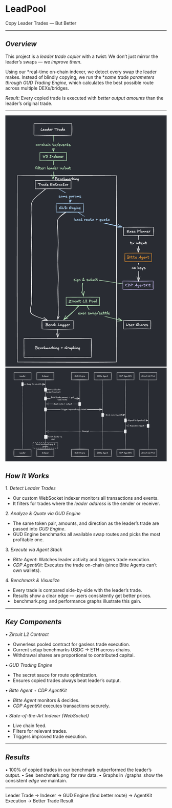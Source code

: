 
# LeadPool
Copy Leader Trades — But Better

---

## *Overview*

This project is a *leader trade copier* with a twist:
We don’t just mirror the leader’s swaps — we *improve them*.

Using our *real-time on-chain indexer, we detect every swap the leader makes. Instead of blindly copying, we run the **same trade parameters through GUD Trading Engine*, which calculates the best possible route across multiple DEXs/bridges.

*Result:* Every copied trade is executed with *better output amounts* than the leader’s original trade.

---
![System Flow](flow2.png)
![Trade Execution Flow](flow1.png)
## *How It Works*

1.⁠ ⁠*Detect Leader Trades*

   * Our custom WebSocket indexer monitors all transactions and events.
   * It filters for trades where the *leader address* is the sender or receiver.

2.⁠ ⁠*Analyze & Quote via GUD Engine*

   * The same token pair, amounts, and direction as the leader’s trade are passed into *GUD Engine*.
   * GUD Engine benchmarks all available swap routes and picks the most profitable one.

3.⁠ ⁠*Execute via Agent Stack*

   * *Bitte Agent*: Watches leader activity and triggers trade execution.
   * *CDP AgentKit*: Executes the trade on-chain (since Bitte Agents can’t own wallets).

4.⁠ ⁠*Benchmark & Visualize*

   * Every trade is compared side-by-side with the leader’s trade.
   * Results show a clear edge — users consistently get better prices.
   * ⁠ benchmark.png ⁠ and performance graphs illustrate this gain.

---

## *Key Components*

•⁠  ⁠*Zircuit L2 Contract*

  * Ownerless pooled contract for gasless trade execution.
  * Current setup benchmarks USDC → ETH across chains.
  * Withdrawal shares are proportional to contributed capital.

•⁠  ⁠*GUD Trading Engine*

  * The secret sauce for route optimization.
  * Ensures copied trades always beat leader’s output.

•⁠  ⁠*Bitte Agent + CDP AgentKit*

  * *Bitte Agent* monitors & decides.
  * *CDP AgentKit* executes transactions securely.

•⁠  ⁠*State-of-the-Art Indexer (WebSocket)*

  * Live chain feed.
  * Filters for relevant trades.
  * Triggers improved trade execution.

---

## *Results*

•⁠  ⁠100% of copied trades in our benchmark outperformed the leader’s output.
•⁠  ⁠See ⁠ benchmark.png ⁠ for raw data.
•⁠  ⁠Graphs in ⁠ /graphs ⁠ show the consistent *edge* we maintain.

---




Leader Trade → Indexer → GUD Engine (find better route) → AgentKit Execution → Better Trade Result
